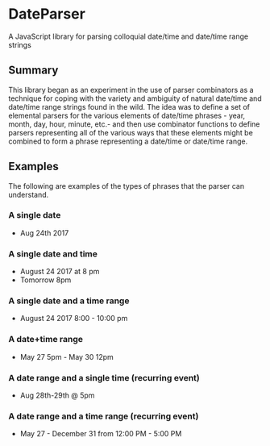 # DateParser

A JavaScript library for parsing colloquial date/time and date/time range
strings


## Summary

This library began as an experiment in the use of parser combinators as a 
technique for coping with the variety and ambiguity of natural date/time and
date/time range strings found in the wild. The idea was to define a set of 
elemental parsers for the various elements of date/time phrases - year, month,
day, hour, minute, etc.- and then use combinator functions to define parsers
representing all of the various ways that these elements might be combined to
form a phrase representing a date/time or date/time range.


## Examples

The following are examples of the types of phrases that the parser can
understand.

### A single date
* Aug 24th 2017

### A single date and time
* August 24 2017 at 8 pm
* Tomorrow 8pm

### A single date and a time range
* August 24 2017 8:00 - 10:00 pm

### A date+time range
* May 27 5pm - May 30 12pm

### A date range and a single time (recurring event)
* Aug 28th-29th @ 5pm

### A date range and a time range (recurring event)
* May 27 - December 31 from 12:00 PM - 5:00 PM

